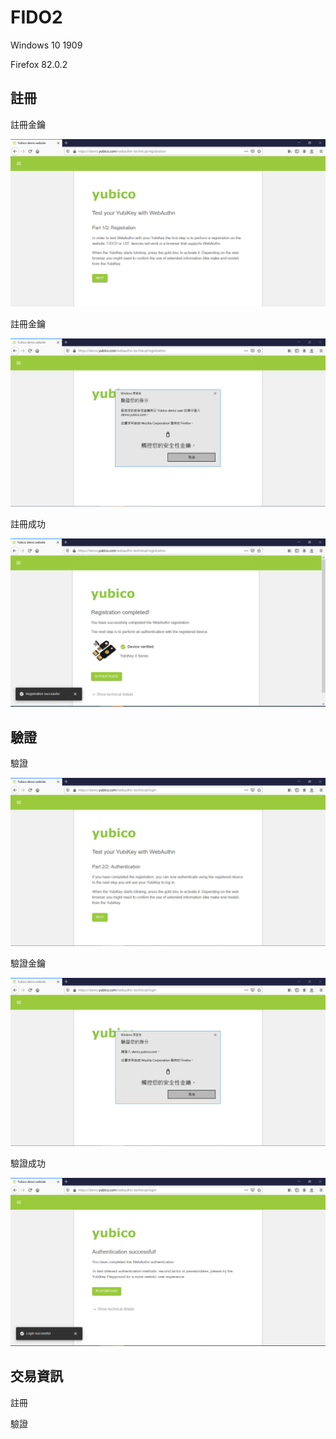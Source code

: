 # FIDO2

Windows 10 1909

Firefox 82.0.2

## 註冊

註冊金鑰

![Firefox_001](.\Firefox\Firefox_001.png)

註冊金鑰

![Firefox_002](.\Firefox\Firefox_002.png)

註冊成功

![Firefox_003](.\Firefox\Firefox_003.png)

## 驗證

驗證

![Firefox_004](.\Firefox\Firefox_004.png)

驗證金鑰

![Firefox_005](.\Firefox\Firefox_005.png)

驗證成功

![Firefox_006](.\Firefox\Firefox_006.png)

## 交易資訊

註冊

驗證